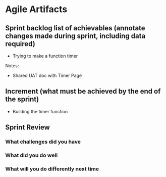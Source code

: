 # Agile Artifacts 

## Sprint backlog list of achievables (annotate changes made during sprint, including data required)
- Trying to make a function timer 

Notes: 
- Shared UAT doc with Timer Page

## Increment (what must be achieved by the end of the sprint)
- Building the timer function 


## Sprint Review 
### What challenges did you have

### What did you do well
 

### What will you do differently next time
